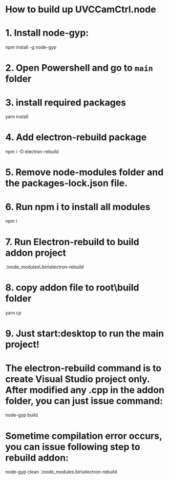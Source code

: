 # How to build up UVCCamCtrl.node

# 1. Install node-gyp:
npm install -g node-gyp

# 2. Open Powershell and go to `main` folder

# 3. install required packages
yarn install

# 4. Add electron-rebuild package
npm i -D electron-rebuild

# 5. Remove node-modules folder and the packages-lock.json file.

# 6. Run npm i to install all modules
npm i

# 7. Run Electron-rebuild to build addon project
.\node_modules\\.bin\electron-rebuild

# 8. copy addon file to root\build folder
yarn cp

# 9. Just start:desktop to run the main project!

# The electron-rebuild command is to create Visual Studio project only. After modified any .cpp in the addon folder, you can just issue command:
node-gyp build

# Sometime compilation error occurs, you can issue following step to rebuild addon:
node-gyp clean
.\node_modules\.bin\electron-rebuild
